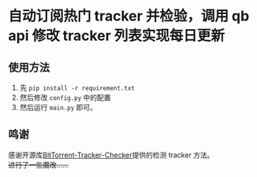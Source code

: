 # 自动订阅热门 tracker 并检验，调用 qb api 修改 tracker 列表实现每日更新

## 使用方法

1. 先 `pip install -r requirement.txt`
2. 然后修改 `config.py` 中的配置
3. 然后运行 `main.py` 即可。

## 鸣谢

感谢开源库[BitTorrent-Tracker-Checker](https://github.com/ZHider/BitTorrent-Tracker-Checker)提供的检测 tracker 方法。  
~~进行了一些魔改……~~
